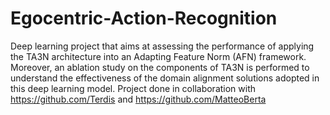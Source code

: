 # Egocentric-Action-Recognition
Deep learning project that aims at assessing the performance of applying the TA3N architecture into an Adapting Feature Norm (AFN) framework. Moreover, an ablation study on the components of TA3N is performed to understand the effectiveness of the domain alignment solutions adopted in this deep learning model. Project done in collaboration with https://github.com/Terdis and https://github.com/MatteoBerta
